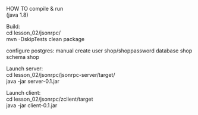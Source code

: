 HOW TO compile & run  
(java 1.8)

Build:  
cd lesson_02/jsonrpc/  
mvn -DskipTests clean package 

configure postgres: 
manual create 
user shop/shoppassword 
database shop 
schema shop 

Launch server:  
cd lesson_02/jsonrpc/jsonrpc-server/target/  
java -jar server-0.1.jar  

Launch client:  
cd lesson_02/jsonrpc/zclient/target  
java -jar client-0.1.jar  
